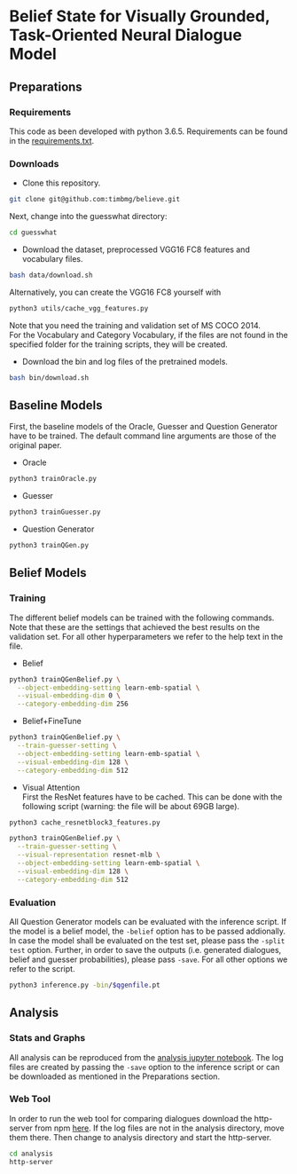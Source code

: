 # Belief State for Visually Grounded, Task-Oriented Neural Dialogue Model

## Preparations
### Requirements
This code as been developed with python 3.6.5.
Requirements can be found in the [requirements.txt](requirements.txt).

### Downloads
- Clone this repository.
```bash
git clone git@github.com:timbmg/believe.git
```
Next, change into the guesswhat directory:
```bash
cd guesswhat
```
- Download the dataset, preprocessed VGG16 FC8 features and vocabulary files.
```bash
bash data/download.sh
```
Alternatively, you can create the VGG16 FC8 yourself with
```bash
python3 utils/cache_vgg_features.py
```
Note that you need the training and validation set of MS COCO 2014.  
For the Vocabulary and Category Vocabulary, if the files are not found in the specified folder for the training scripts, they will be created.

- Download the bin and log files of the pretrained models.
```bash
bash bin/download.sh
```

## Baseline Models
First, the baseline models of the Oracle, Guesser and Question Generator have to be trained. The default command line arguments are those of the original paper.
- Oracle
```bash
python3 trainOracle.py
```
- Guesser
```bash
python3 trainGuesser.py
```
- Question Generator
```bash
python3 trainQGen.py
```

## Belief Models
### Training
The different belief models can be trained with the following commands. Note that these are the settings that achieved the best results on the validation set. For all other hyperparameters we refer to the help text in the file.
- Belief
```bash
python3 trainQGenBelief.py \
  --object-embedding-setting learn-emb-spatial \
  --visual-embedding-dim 0 \
  --category-embedding-dim 256
```
- Belief+FineTune
```bash
python3 trainQGenBelief.py \
  --train-guesser-setting \
  --object-embedding-setting learn-emb-spatial \
  --visual-embedding-dim 128 \
  --category-embedding-dim 512
```
- Visual Attention  
First the ResNet features have to be cached. This can be done with the following script (warning: the file will be about 69GB large).
```bash
python3 cache_resnetblock3_features.py
```
```bash
python3 trainQGenBelief.py \
  --train-guesser-setting \
  --visual-representation resnet-mlb \
  --object-embedding-setting learn-emb-spatial \
  --visual-embedding-dim 128 \
  --category-embedding-dim 512
```

### Evaluation
All Question Generator models can be evaluated with the inference script.
If the model is a belief model, the `-belief` option has to be passed addionally. In case the model shall be evaluated on the test set, please pass the `-split test` option. Further, in order to save the outputs (i.e. generated dialogues, belief and guesser probabilities), please pass `-save`. For all other options we refer to the script.
```bash
python3 inference.py -bin/$qgenfile.pt
```
## Analysis
### Stats and Graphs
All analysis can be reproduced from the [analysis jupyter notebook](guesswhat/analysis/analysis.ipynb). The log files are created by passing the `-save` option to the inference script or can be downloaded as mentioned in the Preparations section.
### Web Tool
In order to run the web tool for comparing dialogues download the http-server from npm [here](https://www.npmjs.com/package/http-server).
If the log files are not in the analysis directory, move them there. Then change to analysis directory and start the http-server.
```bash
cd analysis
http-server
```
